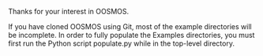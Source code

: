 Thanks for your interest in OOSMOS.

If you have cloned OOSMOS using Git, most of the
example directories will
be incomplete.  In order to fully populate the 
Examples directories, you must first run the Python script populate.py
while in the top-level directory.
